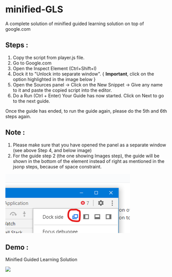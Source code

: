 # minified-GLS
A complete solution of minified guided learning solution on top of google.com

## Steps : 
1. Copy the script from player.js file.
2. Go to Google.com
3. Open the Inspect Element (Ctrl+Shift+I)
4. Dock it to "Unlock into separate window". { **Important**, click on the option highlighted in the image below }
5. Open the Sources panel -> Click on the New Snippet -> Give any name to it and paste the copied script into the editor.
6. Do a Run (Ctrl + Enter)
Your Guide has now started. Click on Next to go to the next guide.

Once the guide has ended, to run the guide again, please do the 5th and 6th steps again.


## Note : 
1. Please make sure that you have opened the panel as a separate window (see above Step 4, and below image)
2. For the guide step 2 (the one showing Images step), the guide will be shown in the bottom of the element instead of right as mentioned in the jsonp steps, because of space constraint. 


<img src="dock-separate-window.png"/>


## Demo :

Minified Guided Learning Solution

![](2021-02-01_09-36-48.gif)

